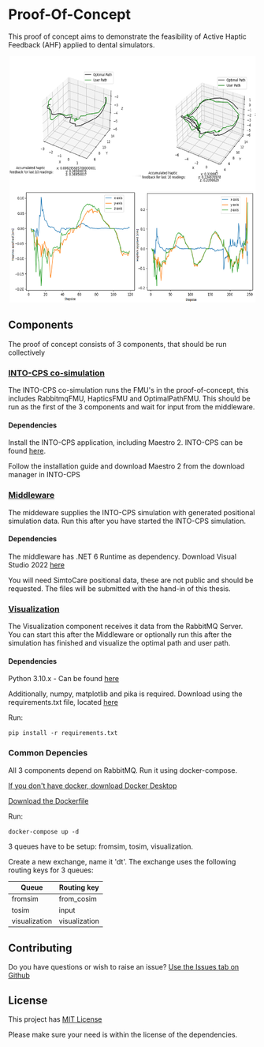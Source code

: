 # Proof-Of-Concept

This proof of concept aims to demonstrate the feasibility of Active Haptic Feedback (AHF) applied to dental simulators.

<p align="center">
<img src="https://github.com/DigitalTwin-DentalSurgery-Simulation/Proof-Of-Concept/blob/main/docs/assets/media/visualization-2-images-stacked.png" width="500" height="500">
<p/>

## Components

The proof of concept consists of 3 components, that should be run collectively

### [INTO-CPS co-simulation](src/DigitalTwin.Simulation)

The INTO-CPS co-simulation runs the FMU's in the proof-of-concept, this includes RabbitmqFMU, HapticsFMU and OptimalPathFMU. This should be run as the first of the 3 components and wait for input from the middleware.

#### Dependencies

Install the INTO-CPS application, including Maestro 2. INTO-CPS can be found [here](https://github.com/INTO-CPS-Association/into-cps-application/releases).

Follow the installation guide and download Maestro 2 from the download manager in INTO-CPS

### [Middleware](src/DigitalTwin.Middleware.DataInput)

The middeware supplies the INTO-CPS simulation with generated positional simulation data. Run this after you have started the INTO-CPS simulation.

#### Dependencies

The middleware has .NET 6 Runtime as dependency. Download Visual Studio 2022 [here](https://visualstudio.microsoft.com/vs/)

You will need SimtoCare positional data, these are not public and should be requested. The files will be submitted with the hand-in of this thesis.

### [Visualization](src/DigitalTwin.Visualization)

The Visualization component receives it data from the RabbitMQ Server. You can start this after the Middleware or optionally run this after the simulation has finished and visualize the optimal path and user path.

#### Dependencies

Python 3.10.x - Can be found [here](https://www.python.org/downloads/release/python-3109/)

Additionally, numpy, matplotlib and pika is required. Download using the requirements.txt file, located [here](src/DigitalTwin.Visualization)

Run:
```
pip install -r requirements.txt
```

### Common Depencies

All 3 components depend on RabbitMQ. Run it using docker-compose.

[If you don't have docker, download Docker Desktop](https://www.docker.com/products/docker-desktop/)

[Download the Dockerfile](https://raw.githubusercontent.com/INTO-CPS-Association/fmu-rabbitmq/c15e6bd1fee36d1e7d701de39a06e482d1d1887b/server/Dockerfile)

Run: 
```
docker-compose up -d
```

3 queues have to be setup: fromsim, tosim, visualization.

Create a new exchange, name it 'dt'. The exchange uses the following routing keys for 3 queues:

| Queue         | Routing key   |
|---------------|---------------|
| fromsim       | from_cosim    |
| tosim         | input         |
| visualization | visualization |


## Contributing

Do you have questions or wish to raise an issue? [Use the Issues tab on Github](https://github.com/DigitalTwin-DentalSurgery-Simulation/Proof-Of-Concept/issues)

## License

This project has [MIT License](LICENSE)

Please make sure your need is within the license of the dependencies.


